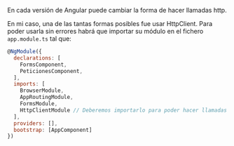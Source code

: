 En cada versión de Angular puede cambiar la forma de hacer llamadas http. 

En mi caso, una de las tantas formas posibles fue usar HttpClient.
Para poder usarla sin errores habrá que importar su módulo en el fichero `app.module.ts` tal que:
```javascript
@NgModule({
  declarations: [
    FormsComponent,
    PeticionesComponent,
  ],
  imports: [
    BrowserModule,
    AppRoutingModule,
    FormsModule,
    HttpClientModule // Deberemos importarlo para poder hacer llamadas http
  ],
  providers: [],
  bootstrap: [AppComponent]
})
```